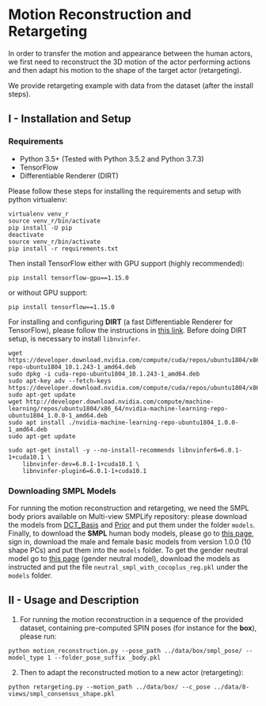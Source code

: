 # Motion Reconstruction and Retargeting

In order to transfer the motion and appearance between the human actors, we first need to reconstruct the 3D motion of the actor performing actions and then adapt his motion to the shape of the target actor (retargeting). 

We provide retargeting example with data from the dataset (after the install steps).

## I - Installation and Setup

### Requirements
- Python 3.5+ (Tested with Python 3.5.2 and Python 3.7.3)
- TensorFlow
- Differentiable Renderer (DIRT)

Please follow these steps for installing the requirements and setup with python virtualenv:
```
virtualenv venv_r
source venv_r/bin/activate
pip install -U pip
deactivate
source venv_r/bin/activate
pip install -r requirements.txt
```

Then install TensorFlow either with GPU support (highly recommended):
```
pip install tensorflow-gpu==1.15.0
```
or without GPU support:
```
pip install tensorflow==1.15.0
```

For installing and configuring **DIRT** (a fast Differentiable Renderer for TensorFlow), please follow the instructions in [this link](https://github.com/pmh47/dirt). Before doing DIRT setup, is necessary to install ```libnvinfer```.

```
wget https://developer.download.nvidia.com/compute/cuda/repos/ubuntu1804/x86_64/cuda-repo-ubuntu1804_10.1.243-1_amd64.deb
sudo dpkg -i cuda-repo-ubuntu1804_10.1.243-1_amd64.deb
sudo apt-key adv --fetch-keys https://developer.download.nvidia.com/compute/cuda/repos/ubuntu1804/x86_64/7fa2af80.pub
sudo apt-get update
wget http://developer.download.nvidia.com/compute/machine-learning/repos/ubuntu1804/x86_64/nvidia-machine-learning-repo-ubuntu1804_1.0.0-1_amd64.deb
sudo apt install ./nvidia-machine-learning-repo-ubuntu1804_1.0.0-1_amd64.deb
sudo apt-get update

sudo apt-get install -y --no-install-recommends libnvinfer6=6.0.1-1+cuda10.1 \
    libnvinfer-dev=6.0.1-1+cuda10.1 \
    libnvinfer-plugin6=6.0.1-1+cuda10.1
```

### Downloading SMPL Models

For running the motion reconstruction and retargeting, we need the SMPL body priors available on Multi-view SMPLify repository: please download the models from  [DCT_Basis](https://github.com/YinghaoHuang91/MuVS/tree/master/Data/DCT_Basis) and [Prior](https://github.com/YinghaoHuang91/MuVS/tree/master/Data/Prior) and put them under the folder ```models```. Finally, to download the **SMPL** human body models, please go to [this page](http://smpl.is.tue.mpg.de), sign in, download the male and female basic models from version 1.0.0 (10 shape PCs) and put them into the ```models``` folder. To get the gender neutral model go to [this page](https://github.com/akanazawa/hmr) (gender neutral model), download the models as instructed and put the file ```neutral_smpl_with_cocoplus_reg.pkl``` under the ```models``` folder.


## II - Usage and Description

1. For running the motion reconstruction in a sequence of the provided dataset, containing pre-computed SPIN poses (for instance for the **box**), please run:
```
python motion_reconstruction.py --pose_path ../data/box/smpl_pose/ --model_type 1 --folder_pose_suffix _body.pkl

```

2. Then to adapt the reconstructed motion to a new actor (retargeting):
```
python retargeting.py --motion_path ../data/box/ --c_pose ../data/8-views/smpl_consensus_shape.pkl
```
